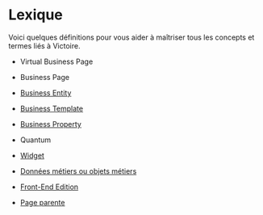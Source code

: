 # Lexique

Voici quelques définitions pour vous aider à maîtriser tous les concepts et termes liés à Victoire.

- Virtual Business Page

- Business Page

- [Business Entity](business-entity)

- [Business Template](business-template)

- [Business Property](business-property)

- Quantum

- [Widget](widgets)

- [Données métiers ou objets métiers](objets-metiers)

- [Front-End Edition](front-end-edition)

- [Page parente](page-parente)
